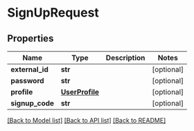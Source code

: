 # SignUpRequest

## Properties
Name | Type | Description | Notes
------------ | ------------- | ------------- | -------------
**external_id** | **str** |  | [optional] 
**password** | **str** |  | [optional] 
**profile** | [**UserProfile**](UserProfile.md) |  | [optional] 
**signup_code** | **str** |  | [optional] 

[[Back to Model list]](../README.md#documentation-for-models) [[Back to API list]](../README.md#documentation-for-api-endpoints) [[Back to README]](../README.md)


